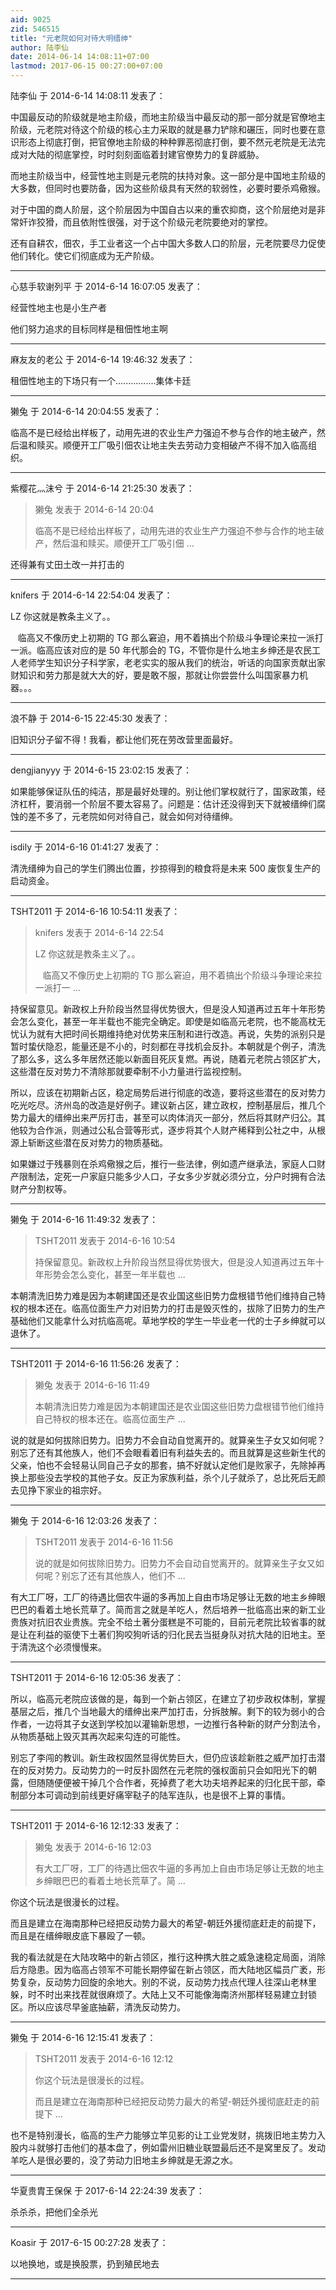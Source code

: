 ```yaml
---
aid: 9025
zid: 546515
title: "元老院如何对待大明缙绅"
author: 陆李仙
date: 2014-06-14 14:08:11+07:00
lastmod: 2017-06-15 00:27:00+07:00
---
```


陆李仙 于 2014-6-14 14:08:11 发表了：

中国最反动的阶级就是地主阶级，而地主阶级当中最反动的那一部分就是官僚地主阶级，元老院对待这个阶级的核心主力采取的就是暴力铲除和碾压，同时也要在意识形态上彻底打倒，把官僚地主阶级的种种罪恶彻底打倒，要不然元老院是无法完成对大陆的彻底掌控，时时刻刻面临着封建官僚势力的复辟威胁。

而地主阶级当中，经营性地主则是元老院的扶持对象。这一部分是中国地主阶级的大多数，但同时也要防备，因为这些阶级具有天然的软弱性，必要时要杀鸡儆猴。

对于中国的商人阶层，这个阶层因为中国自古以来的重农抑商，这个阶层绝对是非常奸诈狡猾，而且依附性很强，对于这个阶级元老院要绝对的掌控。

还有自耕农，佃农，手工业者这一个占中国大多数人口的阶层，元老院要尽力促使他们转化。使它们彻底成为无产阶级。

---

心慈手软谢列平 于 2014-6-14 16:07:05 发表了：

经营性地主也是小生产者

他们努力追求的目标同样是租佃性地主啊

---

麻友友的老公 于 2014-6-14 19:46:32 发表了：

租佃性地主的下场只有一个................集体卡廷

---

獭兔 于 2014-6-14 20:04:55 发表了：

临高不是已经给出样板了，动用先进的农业生产力强迫不参与合作的地主破产，然后温和赎买。顺便开工厂吸引佃农让地主失去劳动力变相破产不得不加入临高组织。

---

紫樱花灬沫兮 于 2014-6-14 21:25:30 发表了：

> 獭兔 发表于 2014-6-14 20:04
>
> 临高不是已经给出样板了，动用先进的农业生产力强迫不参与合作的地主破产，然后温和赎买。顺便开工厂吸引佃 ...

还得兼有丈田土改一并打击的

---

knifers 于 2014-6-14 22:54:04 发表了：

LZ 你这就是教条主义了。。

&nbsp; &nbsp;临高又不像历史上初期的 TG 那么窘迫，用不着搞出个阶级斗争理论来拉一派打一派。临高应该对应的是 50 年代那会的 TG，不管你是什么地主乡绅还是农民工人老师学生知识分子科学家，老老实实的服从我们的统治，听话的向国家贡献出家财知识和劳力那是就大大的好，要是敢不服，那就让你尝尝什么叫国家暴力机器。。。

---

浪不静 于 2014-6-15 22:45:30 发表了：

旧知识分子留不得！我看，都让他们死在劳改营里面最好。

---

dengjianyyy 于 2014-6-15 23:02:15 发表了：

如果能够保证队伍的纯洁，那是最好处理的。别让他们掌权就行了，国家政策，经济杠杆，要消弱一个阶层不要太容易了。问题是：估计还没得到天下就被缙绅们腐蚀的差不多了，元老院如何对待自己，就会如何对待缙绅。

---

isdily 于 2014-6-16 01:41:27 发表了：

清洗缙绅为自己的学生们腾出位置，抄掠得到的粮食将是未来 500 废恢复生产的启动资金。

---

TSHT2011 于 2014-6-16 10:54:11 发表了：

> knifers 发表于 2014-6-14 22:54
>
> LZ 你这就是教条主义了。。
>
> &nbsp; &nbsp;临高又不像历史上初期的 TG 那么窘迫，用不着搞出个阶级斗争理论来拉一派打一 ...

持保留意见。新政权上升阶段当然显得优势很大，但是没人知道再过五年十年形势会怎么变化，甚至一年半载也不能完全确定。即使是如临高元老院，也不能高枕无忧认为就有大把时间长期维持绝对优势来压制和进行改造。再说，失势的派别只是暂时蛰伏隐忍，能量还是不小的，时刻都在寻找机会反扑。本朝就是个例子，清洗了那么多，这么多年居然还能以新面目死灰复燃。再说，随着元老院占领区扩大，这些潜在反对势力不清除那就要牵制不小力量进行监视控制。

所以，应该在初期新占区，稳定局势后进行彻底的改造，要将这些潜在的反对势力吃光吃尽。济州岛的改造是好例子。建议新占区，建立政权，控制基层后，推几个势力最大的缙绅出来严厉打击，甚至可以肉体消灭一部分，然后将其财产归公。其他较为合作派，则通过公私合营等形式，逐步将其个人财产稀释到公社之中，从根源上斩断这些潜在反对势力的物质基础。

如果嫌过于残暴则在杀鸡儆猴之后，推行一些法律，例如遗产继承法，家庭人口财产限制法，定死一户家庭只能多少人口，子女多少岁就必须分立，分户时拥有合法财产分割权等。

---

獭兔 于 2014-6-16 11:49:32 发表了：

> TSHT2011 发表于 2014-6-16 10:54
>
> 持保留意见。新政权上升阶段当然显得优势很大，但是没人知道再过五年十年形势会怎么变化，甚至一年半载也 ...

本朝清洗旧势力难是因为本朝建国还是农业国这些旧势力盘根错节他们维持自己特权的根本还在。临高位面生产力对旧势力的打击是毁灭性的，拔除了旧势力的生产基础他们又能拿什么对抗临高呢。草地学校的学生一毕业老一代的士子乡绅就可以退休了。

---

TSHT2011 于 2014-6-16 11:56:26 发表了：

> 獭兔 发表于 2014-6-16 11:49
>
> 本朝清洗旧势力难是因为本朝建国还是农业国这些旧势力盘根错节他们维持自己特权的根本还在。临高位面生产 ...

说的就是如何拔除旧势力。旧势力不会自动自觉离开的。就算亲生子女又如何呢？别忘了还有其他族人，他们不会眼看着旧有利益失去的。而且就算是这些新生代的父亲，怕也不会轻易认同自己子女的那套，搞不好就认定他们是败家子，先除掉再换上那些没去学校的其他子女。反正为家族利益，杀个儿子就杀了，总比死后无颜去见挣下家业的祖宗好。

---

獭兔 于 2014-6-16 12:03:26 发表了：

> TSHT2011 发表于 2014-6-16 11:56
>
> 说的就是如何拔除旧势力。旧势力不会自动自觉离开的。就算亲生子女又如何呢？别忘了还有其他族人，他们不 ...

有大工厂呀，工厂的待遇比佃农牛逼的多再加上自由市场足够让无数的地主乡绅眼巴巴的看着土地长荒草了。简而言之就是羊吃人，然后培养一批临高出来的新工业贵族对抗旧农业贵族。完全不给土著分蛋糕是不可能的，目前元老院比较省事的就是让在利益的驱使下土著们狗咬狗听话的归化民去当挺身队对抗大陆的旧地主。至于清洗这个必须慢慢来。

---

TSHT2011 于 2014-6-16 12:05:36 发表了：

所以，临高元老院应该做的是，每到一个新占领区，在建立了初步政权体制，掌握基层之后，推几个当地最大的缙绅出来严加打击，分拆肢解。剩下的较为弱小的合作者，一边将其子女送到学校加以灌输新思想，一边推行各种新的财产分割法令，从物质基础上毁灭其再次起来勾连的可能性。

别忘了李闯的教训。新生政权固然显得优势巨大，但仍应该趁新胜之威严加打击潜在的反对势力。反动势力的一时反扑固然在元老院的强权面前只会如阳光下的朝露，但随随便便被干掉几个合作者，死掉费了老大功夫培养起来的归化民干部，牵制部分本可调动到前线更好痛宰鞑子的陆军连队，也是很不上算的事情。

---

TSHT2011 于 2014-6-16 12:12:33 发表了：

> 獭兔 发表于 2014-6-16 12:03
>
> 有大工厂呀，工厂的待遇比佃农牛逼的多再加上自由市场足够让无数的地主乡绅眼巴巴的看着土地长荒草了。简 ...

你这个玩法是很漫长的过程。

而且是建立在海南那种已经把反动势力最大的希望-朝廷外援彻底赶走的前提下，而且是在缙绅眼皮底下暴殴了一顿。

我的看法就是在大陆攻略中的新占领区，推行这种携大胜之威急速稳定局面，消除后方隐患。因为临高占领军不可能长期停留在新占领区，而大陆地区幅员广袤，形势复杂，反动势力回旋的余地大。别的不说，反动势力找点代理人往深山老林里躲，时不时出来找茬就很麻烦了。大陆上又不可能像海南济州那样轻易建立封锁区。所以应该尽早釜底抽薪，清洗反动势力。

---

獭兔 于 2014-6-16 12:15:41 发表了：

> TSHT2011 发表于 2014-6-16 12:12
>
> 你这个玩法是很漫长的过程。
>
> 而且是建立在海南那种已经把反动势力最大的希望-朝廷外援彻底赶走的前提下 ...

也不是特别漫长，临高的生产力能够立竿见影的让工业党发财，挑拨旧地主势力入股内斗就够打击他们的基本盘了，例如雷州旧糖业联盟最后还不是窝里反了。发动羊吃人是很必要的，没了劳动力旧地主乡绅就是无源之水。

---

华夏贵胄王保保 于 2017-6-14 22:24:39 发表了：

杀杀杀，把他们全杀光

---

Koasir 于 2017-6-15 00:27:28 发表了：

以地换地，或是换股票，扔到殖民地去

---
